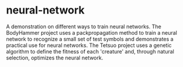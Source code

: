 neural-network
==============

A demonstration on different ways to train neural networks. The BodyHammer project uses a packpropagation method to train a neural network to recognize a small set of test symbols and demonstrates a practical use for neural networks. The Tetsuo project uses a genetic algorithm to define the fitness of each 'creature' and, through natural selection, optimizes the neural network.
